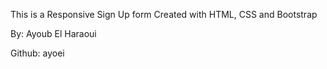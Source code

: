 This is a Responsive Sign Up form Created with HTML, CSS and Bootstrap

By: Ayoub El Haraoui

Github: ayoei
